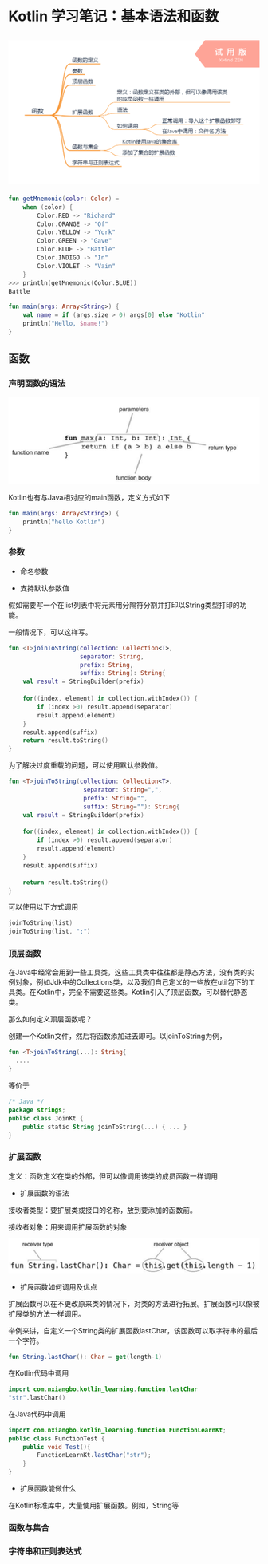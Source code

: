 # Kotlin 学习笔记：基本语法和函数





## ![Kotlin-函数](images\Kotlin-函数.png)



```kotlin
fun getMnemonic(color: Color) =
    when (color) {
        Color.RED -> "Richard"
        Color.ORANGE -> "Of"
        Color.YELLOW -> "York"
        Color.GREEN -> "Gave"
        Color.BLUE -> "Battle"
        Color.INDIGO -> "In"
        Color.VIOLET -> "Vain"
	}
>>> println(getMnemonic(Color.BLUE))
Battle
```



```kotlin
fun main(args: Array<String>) {
	val name = if (args.size > 0) args[0] else "Kotlin"
	println("Hello, $name!")
}
```



## 函数

### 声明函数的语法

![](images\Kotlin-functiondefine.png)



Kotlin也有与Java相对应的main函数，定义方式如下

```kotlin
fun main(args: Array<String>) {
    println("hello Kotlin")
}
```





### 参数

- 命名参数



- 支持默认参数值



假如需要写一个在list列表中将元素用分隔符分割并打印以String类型打印的功能。

一般情况下，可以这样写。

```kotlin
fun <T>joinToString(collection: Collection<T>, 
                    separator: String, 
                    prefix: String, 
                    suffix: String): String{
    val result = StringBuilder(prefix)

    for((index, element) in collection.withIndex()) {
        if (index >0) result.append(separator)
        result.append(element)
    }
    result.append(suffix)
    return result.toString()
}
```



为了解决过度重载的问题，可以使用默认参数值。

```kotlin
fun <T>joinToString(collection: Collection<T>, 
                     separator: String=",", 
                     prefix: String="", 
                     suffix: String=""): String{
    val result = StringBuilder(prefix)

    for((index, element) in collection.withIndex()) {
        if (index >0) result.append(separator)
        result.append(element)
    }
    result.append(suffix)

    return result.toString()
}
```

可以使用以下方式调用

```kotlin
joinToString(list)
joinToString(list, ";")
```



### 顶层函数

在Java中经常会用到一些工具类，这些工具类中往往都是静态方法，没有类的实例对象，例如Jdk中的Collections类，以及我们自己定义的一些放在util包下的工具类。在Kotlin中，完全不需要这些类。Kotlin引入了顶层函数，可以替代静态类。

那么如何定义顶层函数呢？

创建一个Kotlin文件，然后将函数添加进去即可。以joinToString为例，

```kotlin
fun <T>joinToString(...): String{
  ....
}
```

等价于

```kotlin
/* Java */
package strings;
public class JoinKt {
	public static String joinToString(...) { ... }
}
```





### 扩展函数

定义：函数定义在类的外部，但可以像调用该类的成员函数一样调用

- 扩展函数的语法

接收者类型：要扩展类或接口的名称，放到要添加的函数前。

接收者对象：用来调用扩展函数的对象

![](images\Kotlin-extensionfunction.png)

- 扩展函数如何调用及优点

扩展函数可以在不更改原来类的情况下，对类的方法进行拓展。扩展函数可以像被扩展类的方法一样调用。

举例来讲，自定义一个String类的扩展函数lastChar，该函数可以取字符串的最后一个字符。

```kotlin
fun String.lastChar(): Char = get(length-1)
```



在Kotlin代码中调用

```kotlin
import com.nxiangbo.kotlin_learning.function.lastChar
"str".lastChar()
```

在Java代码中调用

```java
import com.nxiangbo.kotlin_learning.function.FunctionLearnKt;
public class FunctionTest {
	public void Test(){
		FunctionLearnKt.lastChar("str");
	}
}
```



- 扩展函数能做什么

在Kotlin标准库中，大量使用扩展函数。例如，String等





### 函数与集合



### 字符串和正则表达式





